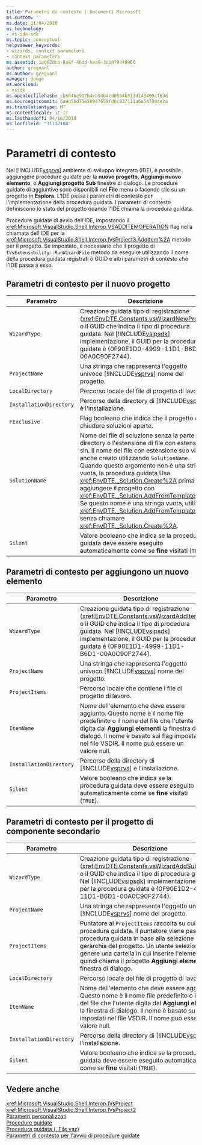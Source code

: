 ```yaml
---
title: Parametri di contesto | Documenti Microsoft
ms.custom: ''
ms.date: 11/04/2016
ms.technology:
- vs-ide-sdk
ms.topic: conceptual
helpviewer_keywords:
- wizards, context parameters
- context parameters
ms.assetid: 1a062dcb-8a8f-40dd-bea9-3d10f9448966
author: gregvanl
ms.author: gregvanl
manager: douge
ms.workload:
- vssdk
ms.openlocfilehash: cb6646e917b4cb94b4cd0534b513d148490cf69d
ms.sourcegitcommit: 6a9d5bd75e50947659fd6c837111a6a547884e2a
ms.translationtype: MT
ms.contentlocale: it-IT
ms.lasthandoff: 04/16/2018
ms.locfileid: "31132104"
---
```

# <a name="context-parameters"></a>Parametri di contesto
Nel [!INCLUDE[vsprvs](../../code-quality/includes/vsprvs_md.md)] ambiente di sviluppo integrato (IDE), è possibile aggiungere procedure guidate per la **nuovo progetto**, **Aggiungi nuovo elemento**, o **Aggiungi progetto Sub** finestre di dialogo. Le procedure guidate di aggiuntive sono disponibili nel **File** menu o facendo clic su un progetto in **Esplora**. L'IDE passa i parametri di contesto per l'implementazione della procedura guidata. I parametri di contesto definiscono lo stato del progetto quando l'IDE chiama la procedura guidata.  
  
 Procedure guidate di avvio dell'IDE, impostando il <xref:Microsoft.VisualStudio.Shell.Interop.VSADDITEMOPERATION> flag nella chiamata dell'IDE per la <xref:Microsoft.VisualStudio.Shell.Interop.IVsProject3.AddItem%2A> metodo per il progetto. Se impostato, è necessario che il progetto di `IVsExtensibility::RunWizardFile` metodo da eseguire utilizzando il nome della procedura guidata registrati o GUID e altri parametri di contesto che l'IDE passa a esso.  
  
## <a name="context-parameters-for-new-project"></a>Parametri di contesto per il nuovo progetto  
  
|Parametro|Descrizione|  
|---------------|-----------------|  
|`WizardType`|Creazione guidata tipo di registrazione (<xref:EnvDTE.Constants.vsWizardNewProject>) o il GUID che indica il tipo di procedura guidata. Nel [!INCLUDE[vsipsdk](../../extensibility/includes/vsipsdk_md.md)] implementazione, il GUID per la procedura guidata è {0F90E1D0-4999-11D1-B6D1-00A0C90F2744}.|  
|`ProjectName`|Una stringa che rappresenta l'oggetto univoco [!INCLUDE[vsprvs](../../code-quality/includes/vsprvs_md.md)] nome del progetto.|  
|`LocalDirectory`|Percorso locale del file di progetto di lavoro.|  
|`InstallationDirectory`|Percorso della directory di [!INCLUDE[vsprvs](../../code-quality/includes/vsprvs_md.md)] è l'installazione.|  
|`FExclusive`|Flag booleano che indica che il progetto deve chiudere soluzioni aperte.|  
|`SolutionName`|Nome del file di soluzione senza la parte di directory o l'estensione di file con estensione sln. Il nome del file con estensione suo viene anche creato utilizzando `SolutionName`. Quando questo argomento non è una stringa vuota, la procedura guidata Usa <xref:EnvDTE._Solution.Create%2A> prima di aggiungere il progetto con <xref:EnvDTE._Solution.AddFromTemplate%2A>. Se questo nome è una stringa vuota, utilizzare <xref:EnvDTE._Solution.AddFromTemplate%2A> senza chiamare <xref:EnvDTE._Solution.Create%2A>.|  
|`Silent`|Valore booleano che indica se la procedura guidata deve essere eseguito automaticamente come se **fine** visitati (`TRUE`).|  
  
## <a name="context-parameters-for-add-new-item"></a>Parametri di contesto per aggiungono un nuovo elemento  
  
|Parametro|Descrizione|  
|---------------|-----------------|  
|`WizardType`|Creazione guidata tipo di registrazione (<xref:EnvDTE.Constants.vsWizardAddItem>) o il GUID che indica il tipo di procedura guidata. Nel [!INCLUDE[vsipsdk](../../extensibility/includes/vsipsdk_md.md)] implementazione, il GUID per la procedura guidata è {0F90E1D1-4999-11D1-B6D1-00A0C90F2744}.|  
|`ProjectName`|Una stringa che rappresenta l'oggetto univoco [!INCLUDE[vsprvs](../../code-quality/includes/vsprvs_md.md)] nome del progetto.|  
|`ProjectItems`|Percorso locale che contiene i file di progetto di lavoro.|  
|`ItemName`|Nome dell'elemento che deve essere aggiunto. Questo nome è il nome file predefinito o il nome del file che l'utente digita dal **Aggiungi elementi** la finestra di dialogo. Il nome è basato sui flag impostati nel file VSDIR. Il nome può essere un valore null.|  
|`InstallationDirectory`|Percorso della directory di [!INCLUDE[vsprvs](../../code-quality/includes/vsprvs_md.md)] è l'installazione.|  
|`Silent`|Valore booleano che indica se la procedura guidata deve essere eseguito automaticamente come se **fine** visitati (`TRUE`).|  
  
## <a name="context-parameters-for-add-sub-project"></a>Parametri di contesto per il progetto di componente secondario  
  
|Parametro|Descrizione|  
|---------------|-----------------|  
|`WizardType`|Creazione guidata tipo di registrazione (<xref:EnvDTE.Constants.vsWizardAddSubProject>) o il GUID che indica il tipo di procedura guidata. Nel [!INCLUDE[vsipsdk](../../extensibility/includes/vsipsdk_md.md)] implementazione, il GUID per la procedura guidata è {0F90E1D2-4999-11D1-B6D1-00A0C90F2744}.|  
|`ProjectName`|Una stringa che rappresenta l'oggetto univoco [!INCLUDE[vsprvs](../../code-quality/includes/vsprvs_md.md)] nome del progetto.|  
|`ProjectItems`|Puntatore al `ProjectItems` raccolta su cui opera la procedura guidata. Il puntatore viene passato alla procedura guidata in base alla selezione di gerarchia del progetto. Un utente seleziona in genere una cartella in cui inserire l'elemento e quindi chiama il progetto **Aggiungi elemento** la finestra di dialogo.|  
|`LocalDirectory`|Percorso locale del file di progetto di lavoro.|  
|`ItemName`|Nome dell'elemento che deve essere aggiunto. Questo nome è il nome file predefinito o il nome del file che l'utente digita dal **Aggiungi elementi** la finestra di dialogo. Il nome è basato sui flag impostati nel file VSDIR. Il nome può essere un valore null.|  
|`InstallationDirectory`|Percorso della directory di [!INCLUDE[vsprvs](../../code-quality/includes/vsprvs_md.md)] è l'installazione.|  
|`Silent`|Valore booleano che indica se la procedura guidata deve essere eseguito automaticamente come se **fine** visitati (`TRUE`).|  
  
## <a name="see-also"></a>Vedere anche  
 <xref:Microsoft.VisualStudio.Shell.Interop.IVsProject>   
 <xref:Microsoft.VisualStudio.Shell.Interop.IVsProject2>   
 [Parametri personalizzati](../../extensibility/internals/custom-parameters.md)   
 [Procedure guidate](../../extensibility/internals/wizards.md)   
 [Procedura guidata (. File vsz)](../../extensibility/internals/wizard-dot-vsz-file.md)   
 [Parametri di contesto per l'avvio di procedure guidate](http://msdn.microsoft.com/Library/051a10f4-9e45-4604-b344-123044f33a24)